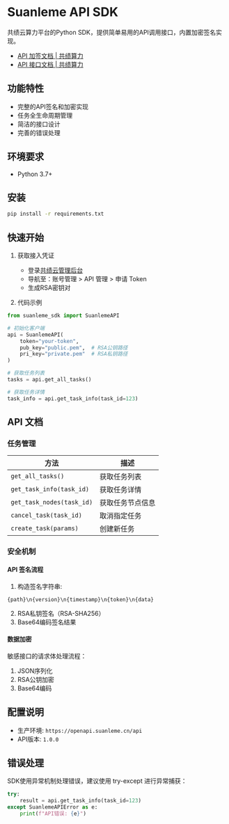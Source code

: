 # Suanleme API SDK

共绩云算力平台的Python SDK，提供简单易用的API调用接口，内置加密签名实现。


- [API 加签文档 | 共绩算力](https://gongjiyun.com/docs/openapi/)
- [API 接口文档 | 共绩算力](https://gongjiyun.com/docs/openapi/api.html)

## 功能特性

- 完整的API签名和加密实现
- 任务全生命周期管理
- 简洁的接口设计
- 完善的错误处理

## 环境要求

- Python 3.7+

## 安装

```bash
pip install -r requirements.txt
```

## 快速开始

1. 获取接入凭证
   - 登录[共绩云管理后台](https://dockerweb.gongjiyun.com)
   - 导航至：账号管理 > API 管理 > 申请 Token
   - 生成RSA密钥对

2. 代码示例

```python
from suanleme_sdk import SuanlemeAPI

# 初始化客户端
api = SuanlemeAPI(
    token="your-token",
    pub_key="public.pem",  # RSA公钥路径
    pri_key="private.pem"  # RSA私钥路径
)

# 获取任务列表
tasks = api.get_all_tasks()

# 获取任务详情
task_info = api.get_task_info(task_id=123)
```

## API 文档

### 任务管理

| 方法 | 描述 |
|------|------|
| `get_all_tasks()` | 获取任务列表 |
| `get_task_info(task_id)` | 获取任务详情 |
| `get_task_nodes(task_id)` | 获取任务节点信息 |
| `cancel_task(task_id)` | 取消指定任务 |
| `create_task(params)` | 创建新任务 |

### 安全机制

#### API 签名流程

1. 构造签名字符串:

```
{path}\n{version}\n{timestamp}\n{token}\n{data}
```

2. RSA私钥签名（RSA-SHA256）
3. Base64编码签名结果

#### 数据加密

敏感接口的请求体处理流程：

1. JSON序列化
2. RSA公钥加密
3. Base64编码

## 配置说明

- 生产环境: `https://openapi.suanleme.cn/api`
- API版本: `1.0.0`

## 错误处理

SDK使用异常机制处理错误，建议使用 try-except 进行异常捕获：

```python
try:
    result = api.get_task_info(task_id=123)
except SuanlemeAPIError as e:
    print(f"API错误: {e}")
```
